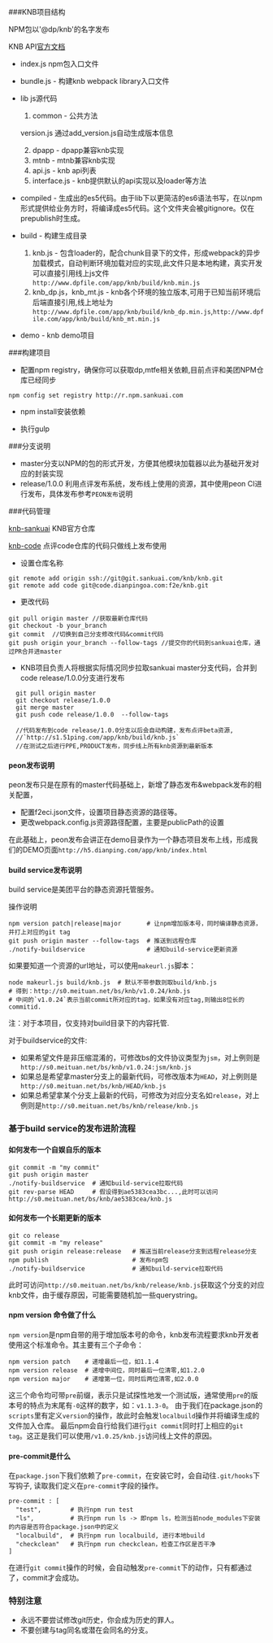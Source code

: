 ###KNB项目结构

NPM包以'@dp/knb'的名字发布

KNB API[官方文档](http://docs.sankuai.com/doc/knb/knb-doc/api/)

* index.js npm包入口文件

* bundle.js - 构建knb webpack library入口文件

* lib js源代码

  1. common - 公共方法

    version.js 通过add_version.js自动生成版本信息

  2. dpapp - dpapp兼容knb实现
  3. mtnb - mtnb兼容knb实现
  4. api.js - knb api列表
  5. interface.js - knb提供默认的api实现以及loader等方法

* compiled - 生成出的es5代码。由于lib下以更简洁的es6语法书写，在以npm形式提供给业务方时，将编译成es5代码。这个文件夹会被gitignore。仅在prepublish时生成。

* build - 构建生成目录

  1. knb.js - 包含loader的，配合chunk目录下的文件，形成webpack的异步加载模式，自动判断环境加载对应的实现,此文件只是本地构建，真实开发可以直接引用线上js文件`http://www.dpfile.com/app/knb/build/knb.min.js`
  2. knb_dp.js，knb_mt.js - knb各个环境的独立版本,可用于已知当前环境后后端直接引用,线上地址为`http://www.dpfile.com/app/knb/build/knb_dp.min.js`,`http://www.dpfile.com/app/knb/build/knb_mt.min.js`

* demo - knb demo项目


###构建项目

* 配置npm registry，确保你可以获取dp,mtfe相关依赖,目前点评和美团NPM仓库已经同步

```
npm config set registry http://r.npm.sankuai.com
```

* npm install安装依赖

* 执行gulp

###分支说明

* master分支以NPM的包的形式开发，方便其他模块加载器以此为基础开发对应的封装实现
* release/1.0.0 利用点评发布系统，发布线上使用的资源，其中使用peon CI进行发布，具体发布参考`PEON发布`说明

###代码管理

[knb-sankuai](http://git.sankuai.com/mvc/projects/knb/repos/knb/browse) KNB官方仓库

[knb-code](http://code.dianpingoa.com/f2e/knb) 点评code仓库的代码只做线上发布使用

* 设置仓库名称

```
git remote add origin ssh://git@git.sankuai.com/knb/knb.git
git remote add code git@code.dianpingoa.com:f2e/knb.git
```

* 更改代码

```
git pull origin master //获取最新仓库代码
git checkout -b your_branch
git commit  //切换到自己分支修改代码&commit代码
git push origin your_branch --follow-tags //提交你的代码到sankuai仓库，通过PR合并进master

```

* KNB项目负责人将根据实际情况同步拉取sankuai master分支代码，合并到code release/1.0.0分支进行发布

```
  git pull origin master
  git checkout release/1.0.0
  git merge master
  git push code release/1.0.0  --follow-tags

  //代码发布到code release/1.0.0分支以后会自动构建，发布点评beta资源,
  //`http://s1.51ping.com/app/knb/build/knb.js`
  //在测试之后进行PPE,PRODUCT发布，同步线上所有knb资源到最新版本
```

#### peon发布说明

 peon发布只是在原有的master代码基础上，新增了静态发布&webpack发布的相关配置，

 *  配置f2eci.json文件，设置项目静态资源的路径等。
 *  更改webpack.config.js资源路径配置，主要是publicPath的设置

在此基础上，peon发布会讲正在demo目录作为一个静态项目发布上线，形成我们的DEMO页面`http://h5.dianping.com/app/knb/index.html`


#### build service发布说明

build service是美团平台的静态资源托管服务。

操作说明

```
npm version patch|release|major       # 让npm增加版本号，同时编译静态资源，并打上对应的git tag
git push origin master --follow-tags  # 推送到远程仓库
./notify-buildservice                 # 通知build-service更新资源
```

如果要知道一个资源的url地址，可以使用`makeurl.js`脚本：

```
node makeurl.js build/knb.js  # 默认不带参数则取build/knb.js
# 得到：http://s0.meituan.net/bs/knb/v1.0.24/knb.js
# 中间的`v1.0.24`表示当前commit所对应的tag，如果没有对应tag,则输出8位长的commitid.
```

注：对于本项目，仅支持对build目录下的内容托管.

对于buildservice的文件:

- 如果希望文件是非压缩混淆的，可修改bs的文件协议类型为`jsm`，对上例则是`http://s0.meituan.net/bs/knb/v1.0.24:jsm/knb.js`
- 如果总是希望拿master分支上的最新代码，可修改版本为`HEAD`，对上例则是`http://s0.meituan.net/bs/knb/HEAD/knb.js`
- 如果总希望拿某个分支上最新的代码，可修改为对应分支名如`release`，对上例则是`http://s0.meituan.net/bs/knb/release/knb.js`

### 基于build service的发布进阶流程

#### 如何发布一个自娱自乐的版本

```
git commit -m "my commit"
git push origin master
./notify-buildservice  # 通知build-service拉取代码
git rev-parse HEAD     # 假设得到ae5383cea3bc...,此时可以访问http://s0.meituan.net/bs/knb/ae5383cea/knb.js
```

#### 如何发布一个长期更新的版本

```
git co release
git commit -m "my release"
git push origin release:release   # 推送当前release分支到远程release分支
npm publish                       # 发布npm包
./notify-buildservice             # 通知build-service拉取代码
```

此时可访问`http://s0.meituan.net/bs/knb/release/knb.js`获取这个分支的对应knb文件，由于缓存原因，可能需要随机加一些querystring。

#### npm version 命令做了什么

`npm version`是npm自带的用于增加版本号的命令，knb发布流程要求knb开发者使用这个标准命令。其主要有三个子命令：

```
npm version patch    # 递增最后一位，如1.1.4
npm version release  # 递增中间位，同时最后一位清零,如1.2.0
npm version major    # 递增第一位，同时后两位清零,如2.0.0
```

这三个命令均可带`pre`前缀，表示只是试探性地发一个测试版，通常使用`pre`的版本号的特点为末尾有`-0`这样的数字，如：`v1.1.3-0`。
由于我们在package.json的`scripts`里有定义`version`的操作，故此时会触发`localbuild`操作并将编译生成的文件加入仓库。
最后npm会自行给我们进行`git commit`同时打上相应的`git tag`。这正是我们可以使用`/v1.0.25/knb.js`访问线上文件的原因。


#### pre-commit是什么

在`package.json`下我们依赖了`pre-commit`，在安装它时，会自动往`.git/hooks`下写钩子, 读取我们定义在`pre-commit`字段的操作。

```
pre-commit : [
  "test",        # 执行npm run test
  "ls",          # 执行npm run ls -> 即npm ls，检测当前node_modules下安装的内容是否符合package.json中的定义
  "localbuild",  # 执行npm run localbuild, 进行本地build
  "checkclean"   # 执行npm run checkclean，检查工作区是否干净
]
```

在进行`git commit`操作的时候，会自动触发`pre-commit`下的动作，只有都通过了，commit才会成功。

### 特别注意

- 永远不要尝试修改git历史，你会成为历史的罪人。
- 不要创建与tag同名或潜在会同名的分支。
